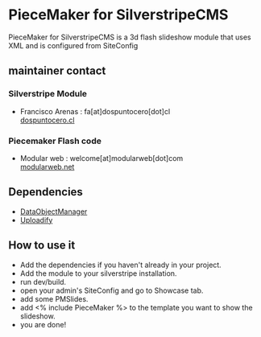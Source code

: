 # PieceMaker for SilverstripeCMS
PieceMaker for SilverstripeCMS is a 3d flash slideshow module that uses XML and is configured from SiteConfig


## maintainer contact

### Silverstripe Module 
 * 	Francisco Arenas : fa[at]dospuntocero[dot]cl  
	[dospuntocero.cl](http://dospuntocero.cl)
	
### Piecemaker Flash code
 * Modular web : welcome[at]modularweb[dot]com   
	[modularweb.net](http://modularweb.net/piecemaker)
	
## Dependencies

* [DataObjectManager](http://www.leftandmain.com/silverstripe-modules/2010/08/23/dataobjectmanager/)
* [Uploadify](http://www.leftandmain.com/silverstripe-modules/2010/08/26/uploadify/)

## How to use it

* Add the dependencies if you haven't already in your project.
* Add the module to your silverstripe installation.
* run dev/build.
* open your admin's SiteConfig and go to Showcase tab.
* add some PMSlides.
* add <% include PieceMaker %> to the template you want to show the slideshow.
* you are done!